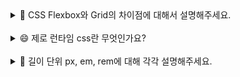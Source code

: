 <details>
<summary>🌹 CSS Flexbox와 Grid의 차이점에 대해서 설명해주세요.
 </summary>
<br/>
**Flexbox**와 **Grid**는 페이지에서 **레이아웃을 구성할 때 자주 사용되는 CSS 속성**입니다. 두 속성 모두 화면 요소를 배치하고 정렬하는 데에 사용되지만 몇가지 차이점이 존재합니다.

첫번째로 Flexbox는 **1차원 레이아웃이지만, Grid는 2차원 레이아웃**입니다.

**Flexbox**는 **1차원 레이아웃 속성**으로, row 또는 column 중 하나를 기준으로 요소를 정렬하고 배치하는 데 최적화되어 있습니다. 주로 행이나 열 중 하나의 방향으로 정렬해야 할 때 유용하며, 복잡한 행과 열을 모두 포함하는 레이아웃에서는 다소 한계가 있습니다.

반면 **Grid**는 **2차원 레이아웃 속성**으로, 행과 열을 모두 사용해 요소를 배치할 수 있습니다. 따라서 복잡한 레이아웃을 구성하거나, 웹페이지의 전체적인 구조를 잡는 데 적합합니다.

두번째는 **사용 목적의 차이**입니다.

**Flexbox**는 **콘텐츠 중심으로, 콘텐츠가 추가되거나 줄어들 때 유연하게 대처**하기 좋습니다. 예를 들어, 수평 또는 수직 방향으로 콘텐츠를 정렬하고 간격을 조절하는 데 유용하며, 버튼 그룹, 내비게이션 바 등 한 줄의 콘텐츠가 주가 되는 구성에 적합합니다.

**Grid**는 **레이아웃 중심으로 페이지 구조를 구성하는 데 최적화**되어 있습니다. 예를 들어, 카드 레이아웃, 갤러리 형식 등 명확하게 구분된 영역을 기반으로 레이아웃을 구성할 때 Grid가 효과적입니다.

마지막으로는 **기본 동작의 차이입니다**.

**Flexbox**에서는 주로 요소가 **컨테이너의 크기나 위치에 맞춰 자동으로 정렬**됩니다. Flexbox의 justify-content와 align-items 속성을 사용해, 주 축 방향으로 요소들을 배치하고 여백을 조절할 수 있습니다.

**Grid**는 **행과 열을 사전에 정의하고 그 격자(grid cell)에 요소를 배치하는 방식**입니다. Grid에서는 grid-template-rows, grid-template-columns와 같은 속성으로 행과 열의 크기를 정의하고, 각 요소의 위치를 세밀하게 설정할 수 있습니다.

</details>
<br/>

<details>
<summary>
😄 제로 런타임 css란 무엇인가요?
 </summary>
<br/>
**제로 런타임 CSS**는 CSS-in-JS의 단점을 보완하기 위해 등장한 방식입니다. 기존에 많이 쓰이던 CSS-in-JS 방식은 스타일을 컴포넌트 안에서 작성해서 동적으로 생성합니다. 이러한 방식은 런타임에서 CSS를 만들다 보니 성능 문제가 생길 가능성이 있습니다.

예를 들어, 사용자가 페이지를 로딩할 때마다 CSS를 동적으로 계산해서 DOM에 삽입하면, 브라우저가 이를 처리하는 데 시간이 걸리게 됩니다. 특히, 앱이 커질수록 성능이 떨어질 수 있고, CSS를 캐싱하기도 어려운 문제가 존재합니다. 그래서 나온 방식이 **빌드 시점에 CSS를 미리 다 만들어 놓는 제로 런타임 CSS 방식**입니다.

기존 CSS-in-JS 방식은 사용자가 앱을 실행할 때 CSS를 동적으로 생성했는데, 이 과정이 성능에 부담을 주는 경우가 있었습니다. 특히 렌더링이 복잡한 페이지에서 스타일 생성이 많아질수록 느려질 가능성이 큽니다. 동적으로 생성되는 CSS는 정적인 파일처럼 브라우저가 캐싱할 수 없어서, 매번 렌더링 될때마다 새롭게 계산해야 하기도 합니다. 또한 런타임에서 필요한 모든 스타일을 생성하려다 보니, 사용되지 않는 CSS 코드까지 포함되는 경우가 발생합니다.

반면에 제로 런타임 CSS는 앱이 실행되기 전에, 빌드 시점에 모든 스타일을 정적인 CSS 파일로 변환하는 방식입니다. 이렇게 된다면 런타임에 추가로 CSS를 생성하지 않으니 로딩 속도가 더 빠르고, 사용되지 않는 CSS는 빌드 과정에서 제거되기 때문에 최종 파일 크기가 작아집니다.

## **제로 런타임 CSS의 단점은 무엇이 있나요? 🤔**

런타임에서 **동적으로 생성해야 하는 스타일을 구현하기가 까다롭습니다**. 예를 들어, 사용자 입력값에 따라 스타일이 달라지는 경우엔 추가 로직을 작성해주어야 합니다. 또한 스타일을 빌드 시점에 모두 처리해야 하다 보니, 빌드 시간이 기존보다 길어질 수 있습니다.

</details>
<br/>

<details>
<summary>
🦿 길이 단위 px, em, rem에 대해 각각 설명해주세요.
 </summary>
<br/>
**px은 화면의 물리적인 픽셀 단위를 기준으로 한 고정 단위**입니다. 이 값은 절대적인 크기를 나타내며, 요소의 크기가 고정되어 디바이스의 해상도나 사용자 설정에 영향을 받지 않습니다. 예를 들어, `font-size: 16px`으로 설정하면 항상 16픽셀 크기로 표시됩니다. 픽셀 단위는 간단하고 정확한 제어를 제공하지만, 사용자의 접근성 설정(예: 브라우저에서 텍스트 크기 확대)에 따라 조정되지 않아 유연성이 떨어질 수 있습니다.

**em은 해당 요소에 현재 적용된(즉, 부모 요소 또는 현재 요소의) font-size를 기준으로 하는 상대 단위**입니다. 기본적으로, 브라우저의 초기 폰트 크기가 16px이므로, 상속받은 기본값이 없을 경우 1em은 16px로 계산됩니다. 그러나 상위 요소에 따라 상대적으로 크기가 결정되므로, 계층 구조가 깊어질수록 값이 누적되어 예기치 않은 크기로 설정될 수 있습니다. 예를 들어, 부모 요소가 `font-size: 20px`이고 자식 요소가 `font-size: 1.5em`으로 설정되면, 자식의 실제 폰트 크기는 30px이 됩니다.

**rem은 root em을 의미하며, 최상위 HTML 요소의 font-size를 기준으로 계산**됩니다. 이는 em과 달리 요소 계층에 따라 크기가 누적되지 않으며, 전역적인 기준을 따릅니다. 예를 들어, HTML의 font-size가 16px로 설정되어 있다면, 1rem은 항상 16px로 계산됩니다. 따라서 rem은 전역적으로 일관된 상대적인 크기를 설정할 때 유용하며, 접근성 측면에서도 사용자 설정에 잘 대응한다는 장점이 있습니다.

## **em과 rem이 모두 상대 단위라면, rem을 사용하지 않고 em을 사용해야 하는 경우는 언제인가요? 🤔**

rem을 항상 사용하지 않고 em을 사용하는 경우는 **특정 상황에서 해당 컨텍스트에 따라 상대적인 크기를 지정해야 하는 경우**입니다. em은 부모 요소 또는 현재 요소의 font-size를 기준으로 크기가 결정되므로, 구성 요소 간의 비례적인 크기를 쉽게 조정할 수 있습니다. 예를 들어, 버튼 안의 텍스트와 패딩을 비율로 정의하고 싶을 때, 각각의 속성에 em을 사용하면 텍스트 크기를 조정될 때 패딩이 자연스럽게 비례적으로 조정되도록 할 수 있습니다.

반면, rem은 루트 요소를 기준으로 고정된 상대 크기를 제공하기 때문에 전역적인 일관성에는 적합하지만, 특정 컨텍스트에 맞춘 비례 조정이 필요한 경우에는 부적합할 수 있습니다.

</details>
<br/>

